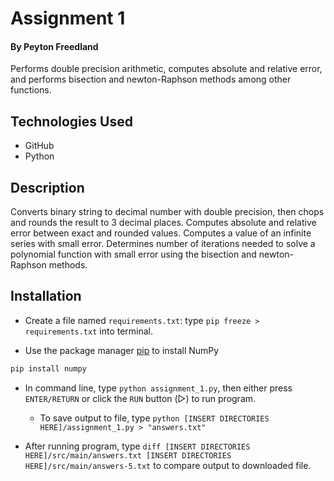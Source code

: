 # Assignment 1
#### By Peyton Freedland
Performs double precision arithmetic, computes absolute and relative error, and performs bisection and newton-Raphson methods among other functions.

## Technologies Used
- GitHub
- Python

## Description
Converts binary string to decimal number with double precision, then chops and rounds the result to 3 decimal places. Computes absolute and relative error between exact and rounded values. Computes a value of an infinite series with small error. Determines number of iterations needed to solve a polynomial function with small error using the bisection and newton-Raphson methods.

## Installation
- Create a file named `requirements.txt`: type `pip freeze > requirements.txt` into terminal.

- Use the package manager [pip](https://pip.pypa.io/en/stable/) to install NumPy
```bash
pip install numpy
```

- In command line, type `python assignment_1.py`, then either press `ENTER/RETURN` or click the `RUN` button (▷) to run program.

  - To save output to file, type `python [INSERT DIRECTORIES HERE]/assignment_1.py > "answers.txt"`

- After running program, type `diff [INSERT DIRECTORIES HERE]/src/main/answers.txt [INSERT DIRECTORIES HERE]/src/main/answers-5.txt` to compare output to downloaded file.

